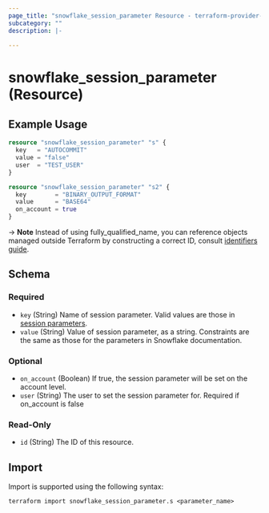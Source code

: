 ```yaml
---
page_title: "snowflake_session_parameter Resource - terraform-provider-snowflake"
subcategory: ""
description: |-
  
---
```


# snowflake_session_parameter (Resource)



## Example Usage

```terraform
resource "snowflake_session_parameter" "s" {
  key   = "AUTOCOMMIT"
  value = "false"
  user  = "TEST_USER"
}

resource "snowflake_session_parameter" "s2" {
  key        = "BINARY_OUTPUT_FORMAT"
  value      = "BASE64"
  on_account = true
}
```

-> **Note** Instead of using fully_qualified_name, you can reference objects managed outside Terraform by constructing a correct ID, consult [identifiers guide](https://registry.terraform.io/providers/Snowflake-Labs/snowflake/latest/docs/guides/identifiers#new-computed-fully-qualified-name-field-in-resources).
<!-- TODO(SNOW-1634854): include an example showing both methods-->

<!-- schema generated by tfplugindocs -->
## Schema

### Required

- `key` (String) Name of session parameter. Valid values are those in [session parameters](https://docs.snowflake.com/en/sql-reference/parameters.html#session-parameters).
- `value` (String) Value of session parameter, as a string. Constraints are the same as those for the parameters in Snowflake documentation.

### Optional

- `on_account` (Boolean) If true, the session parameter will be set on the account level.
- `user` (String) The user to set the session parameter for. Required if on_account is false

### Read-Only

- `id` (String) The ID of this resource.

## Import

Import is supported using the following syntax:

```shell
terraform import snowflake_session_parameter.s <parameter_name>
```
